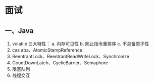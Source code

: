 # 面试
## 一、Java
1. volatile
三大特性：
a. 内存可见性
b. 防止指令重排序
c. 不具备原子性
2. cas
aba、AtomicStampReference
3. ReentrantLock、ReentrantReadWriteLock、Synchronize
4. CountDownLatch、CyclicBarrier、Semaphore
5. 阻塞队列
6. 线程交互